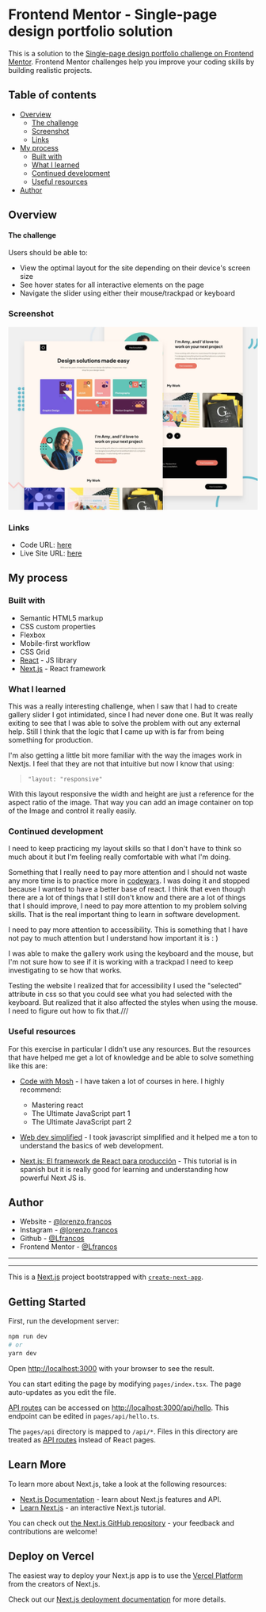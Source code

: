# Frontend Mentor - Single-page design portfolio solution

This is a solution to the [Single-page design portfolio challenge on Frontend Mentor](https://www.frontendmentor.io/challenges/singlepage-design-portfolio-2MMhyhfKVo). Frontend Mentor challenges help you improve your coding skills by building realistic projects.

## Table of contents

- [Overview](#overview)
  - [The challenge](#the-challenge)
  - [Screenshot](#screenshot)
  - [Links](#links)
- [My process](#my-process)
  - [Built with](#built-with)
  - [What I learned](#what-i-learned)
  - [Continued development](#continued-development)
  - [Useful resources](#useful-resources)
- [Author](#author)


## Overview

#### The challenge

Users should be able to:

- View the optimal layout for the site depending on their device's screen size
- See hover states for all interactive elements on the page
- Navigate the slider using either their mouse/trackpad or keyboard

### Screenshot

![](./public/assets/preview.jpg)


### Links

- Code URL: [here](https://github.com/Lfrancos/fm-sp-portafolio)
- Live Site URL: [here](https://fm-sp-portafolio.vercel.app/)

## My process

### Built with

- Semantic HTML5 markup
- CSS custom properties
- Flexbox
- Mobile-first workflow
- CSS Grid
- [React](https://reactjs.org/) - JS library
- [Next.js](https://nextjs.org/) - React framework


### What I learned

This was a really interesting challenge, when I saw that I had to create gallery slider I got intimidated, since I had never done one. But It was really exiting to see that I was able to solve the problem with out any external help. Still I think that the logic that I came up with is far from being something for production.

I'm also getting a little bit more familiar with the way the images work in Nextjs. I feel that they are not that intuitive but now I know that using:
>```
> "layout: "responsive"
> ```
With this layout responsive the width and height are just a reference for the aspect ratio of the image. That way you can add an image container on top of the Image and control it really easily.


### Continued development

I need to keep practicing my layout skills so that I don't have to think so much about it but I'm feeling really comfortable with what I'm doing.

Something that I really need to pay more attention and I should not waste any more time is to practice more in [codewars](https://www.codewars.com/). I was doing it and stopped because I wanted to have a better base of react. I think that even though there are a lot of things that I still don't know and there are a lot of things that I should improve, I need to pay more attention to my problem solving skills. That is the real important thing to learn in software development.


I need to pay more attention to accessibility. This is something that I have not pay to much attention but I understand how important it is : )

I was able to make the gallery work using the keyboard and the mouse, but I'm not sure how to see if it is working with a trackpad I need to keep investigating to se how that works.

Testing the website I realized that for accessibility I used the "selected" attribute in css so that you could see what you had selected with the keyboard. But realized that it also affected the styles when using the mouse. I need to figure out how to fix that.///

### Useful resources

For this exercise in particular I didn't use any resources. But the resources that have helped me get a lot of knowledge and be able to solve something like this are:

- [Code with Mosh](https://codewithmosh.com/) - I have taken a lot of courses in here. I highly recommend:

  - Mastering react
  - The Ultimate JavaScript part 1
  - The Ultimate JavaScript part 2

- [Web dev simplified](https://courses.webdevsimplified.com/) - I took javascript simplified and it helped me a ton to understand the basics of web development.

- [Next.js: El framework de React para producción](https://www.udemy.com/course/nextjs-fh/learn/lecture/30687624) - This tutorial is in spanish but it is really good for learning and understanding how powerful Next JS is.
## Author

- Website - [@lorenzo.francos](https://www.lorenzofrancos.com)
- Instagram - [@lorenzo.francos](https://www.instagram.com/lorenzo.francos/?hl=en)
- Github - [@Lfrancos](https://github.com/Lfrancos)
- Frontend Mentor - [@Lfrancos](https://www.frontendmentor.io/profile/Lfrancos)





---
---




This is a [Next.js](https://nextjs.org/) project bootstrapped with [`create-next-app`](https://github.com/vercel/next.js/tree/canary/packages/create-next-app).

## Getting Started

First, run the development server:

```bash
npm run dev
# or
yarn dev
```

Open [http://localhost:3000](http://localhost:3000) with your browser to see the result.

You can start editing the page by modifying `pages/index.tsx`. The page auto-updates as you edit the file.

[API routes](https://nextjs.org/docs/api-routes/introduction) can be accessed on [http://localhost:3000/api/hello](http://localhost:3000/api/hello). This endpoint can be edited in `pages/api/hello.ts`.

The `pages/api` directory is mapped to `/api/*`. Files in this directory are treated as [API routes](https://nextjs.org/docs/api-routes/introduction) instead of React pages.

## Learn More

To learn more about Next.js, take a look at the following resources:

- [Next.js Documentation](https://nextjs.org/docs) - learn about Next.js features and API.
- [Learn Next.js](https://nextjs.org/learn) - an interactive Next.js tutorial.

You can check out [the Next.js GitHub repository](https://github.com/vercel/next.js/) - your feedback and contributions are welcome!

## Deploy on Vercel

The easiest way to deploy your Next.js app is to use the [Vercel Platform](https://vercel.com/new?utm_medium=default-template&filter=next.js&utm_source=create-next-app&utm_campaign=create-next-app-readme) from the creators of Next.js.

Check out our [Next.js deployment documentation](https://nextjs.org/docs/deployment) for more details.
